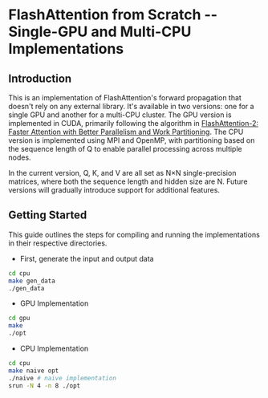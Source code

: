 # FlashAttention from Scratch -- Single-GPU and Multi-CPU Implementations

## Introduction

This is an implementation of FlashAttention's forward propagation that doesn't rely on any external library. It's available in two versions: one for a single GPU and another for a multi-CPU cluster. The GPU version is implemented in CUDA, primarily following the algorithm in [FlashAttention-2: Faster Attention with Better Parallelism and Work Partitioning](https://arxiv.org/abs/2307.08691). The CPU version is implemented using MPI and OpenMP, with partitioning based on the sequence length of Q to enable parallel processing across multiple nodes.

In the current version, Q, K, and V are all set as N×N single-precision matrices, where both the sequence length and hidden size are N. Future versions will gradually introduce support for additional features.

## Getting Started

This guide outlines the steps for compiling and running the implementations in their respective directories.

* First, generate the input and output data

```bash
cd cpu
make gen_data
./gen_data
```

* GPU Implementation

```bash
cd gpu
make
./opt
```

* CPU Implementation

```bash
cd cpu
make naive opt
./naive # naive implementation
srun -N 4 -n 8 ./opt
```
